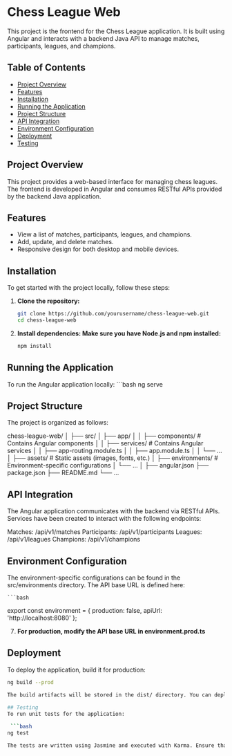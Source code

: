 # Chess League Web

This project is the frontend for the Chess League application. It is built using Angular and interacts with a backend Java API to manage matches, participants, leagues, and champions.

## Table of Contents

- [Project Overview](#project-overview)
- [Features](#features)
- [Installation](#installation)
- [Running the Application](#running-the-application)
- [Project Structure](#project-structure)
- [API Integration](#api-integration)
- [Environment Configuration](#environment-configuration)
- [Deployment](#deployment)
- [Testing](#testing)

## Project Overview

This project provides a web-based interface for managing chess leagues. The frontend is developed in Angular and consumes RESTful APIs provided by the backend Java application.

## Features

- View a list of matches, participants, leagues, and champions.
- Add, update, and delete matches.
- Responsive design for both desktop and mobile devices.

## Installation

To get started with the project locally, follow these steps:

1. **Clone the repository:**
   ```bash
   git clone https://github.com/yourusername/chess-league-web.git
   cd chess-league-web

2. **Install dependencies: Make sure you have Node.js and npm installed:**
   ```bash
   npm install

## Running the Application

To run the Angular application locally:
    ```bash
    ng serve

## Project Structure
The project is organized as follows:

chess-league-web/
│
├── src/
│   ├── app/
│   │   ├── components/        # Contains Angular components
│   │   ├── services/          # Contains Angular services
│   │   ├── app-routing.module.ts
│   │   ├── app.module.ts
│   │   └── ...
│   ├── assets/                # Static assets (images, fonts, etc.)
│   ├── environments/          # Environment-specific configurations
│   └── ...
│
├── angular.json
├── package.json
├── README.md
└── ...

## API Integration
The Angular application communicates with the backend via RESTful APIs. Services have been created to interact with the following endpoints:

Matches: /api/v1/matches
Participants: /api/v1/participants
Leagues: /api/v1/leagues
Champions: /api/v1/champions

## Environment Configuration
The environment-specific configurations can be found in the src/environments directory. The API base URL is defined here:
    
    ```bash
export const environment = {
  production: false,
  apiUrl: 'http://localhost:8080'
};

7. **For production, modify the API base URL in environment.prod.ts**

## Deployment
To deploy the application, build it for production:

   ```bash
ng build --prod

The build artifacts will be stored in the dist/ directory. You can deploy this directory to any web server.

## Testing
To run unit tests for the application:
    
    ```bash
ng test

The tests are written using Jasmine and executed with Karma. Ensure that you write unit tests for each component and service.